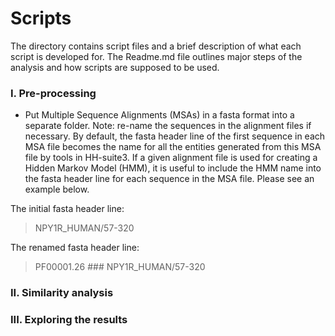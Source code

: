 # Scripts
The directory contains script files and a brief description of what each script is developed for.
The Readme.md file outlines major steps of the analysis and how scripts are supposed to be used.

### I. Pre-processing

* Put Multiple Sequence Alignments (MSAs) in a fasta format into a separate folder. Note: re-name the sequences in the alignment files if necessary.
  By default, the fasta header line of the first sequence in each MSA file becomes the name for all the entities generated from this MSA file by tools in HH-suite3.
  If a given alignment file is used for creating a Hidden Markov Model (HMM), it is useful to include the HMM name into the fasta header line for each sequence in the MSA file. Please see an example below.

The initial fasta header line:
>NPY1R_HUMAN/57-320

The renamed fasta header line:
>PF00001.26 ### NPY1R_HUMAN/57-320

### II. Similarity analysis


### III. Exploring the results
